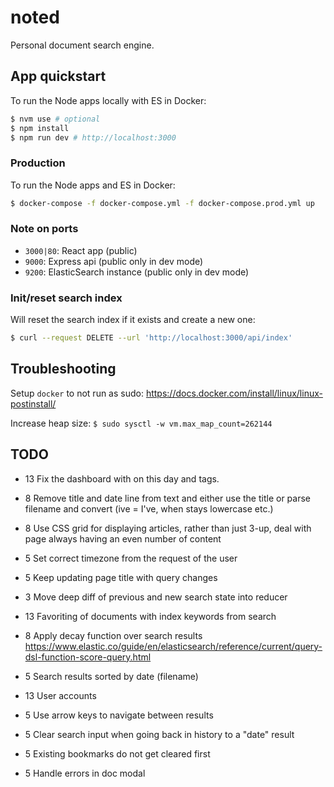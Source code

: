 # noted

Personal document search engine.

## App quickstart

To run the Node apps locally with ES in Docker:

```bash
$ nvm use # optional
$ npm install
$ npm run dev # http://localhost:3000
```

### Production

To run the Node apps and ES in Docker:

```bash
$ docker-compose -f docker-compose.yml -f docker-compose.prod.yml up
```

### Note on ports

- `3000|80`: React app (public)
- `9000`: Express api (public only in dev mode)
- `9200`: ElasticSearch instance (public only in dev mode)

### Init/reset search index

Will reset the search index if it exists and create a new one:

```bash
$ curl --request DELETE --url 'http://localhost:3000/api/index'
```

## Troubleshooting

Setup `docker` to not run as sudo: https://docs.docker.com/install/linux/linux-postinstall/

Increase heap size: `$ sudo sysctl -w vm.max_map_count=262144`

## TODO

- 13 Fix the dashboard with on this day and tags.
-  8 Remove title and date line from text and either use the title or parse filename and convert (ive = I've, when stays lowercase etc.)
-  8 Use CSS grid for displaying articles, rather than just 3-up, deal with page always having an even number of content
-  5 Set correct timezone from the request of the user
-  5 Keep updating page title with query changes
-  3 Move deep diff of previous and new search state into reducer

- 13 Favoriting of documents with index keywords from search
-  8 Apply decay function over search results https://www.elastic.co/guide/en/elasticsearch/reference/current/query-dsl-function-score-query.html
-  5 Search results sorted by date (filename)
- 13 User accounts
-  5 Use arrow keys to navigate between results
-  5 Clear search input when going back in history to a "date" result
-  5 Existing bookmarks do not get cleared first
-  5 Handle errors in doc modal
